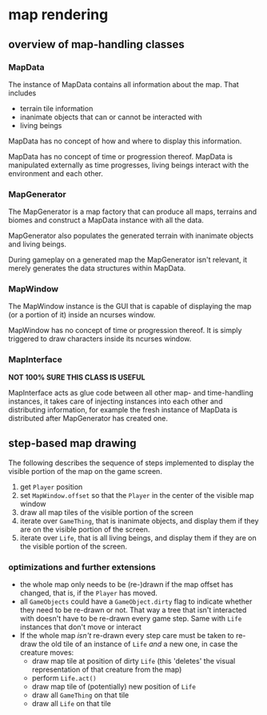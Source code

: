 # map rendering

## overview of map-handling classes
### MapData
The instance of MapData contains all information about the map. That includes

* terrain tile information
* inanimate objects that can or cannot be interacted with
* living beings

MapData has no concept of how and where to display this information.

MapData has no concept of time or progression thereof. MapData is manipulated externally as time progresses, living beings interact with the environment and each other.

### MapGenerator
The MapGenerator is a map factory that can produce all maps, terrains and biomes and construct a MapData instance with all the data.

MapGenerator also populates the generated terrain with inanimate objects and living beings.

During gameplay on a generated map the MapGenerator isn't relevant, it merely generates the data structures within MapData.

### MapWindow
The MapWindow instance is the GUI that is capable of displaying the map (or a portion of it) inside an ncurses window.

MapWindow has no concept of time or progression thereof. It is simply triggered to draw characters inside its ncurses window.

### MapInterface
**NOT 100% SURE THIS CLASS IS USEFUL**

MapInterface acts as glue code between all other map- and time-handling instances, it takes care of injecting instances into each other and distributing information, for example the fresh instance of MapData is distributed after MapGenerator has created one.

## step-based map drawing
The following describes the sequence of steps implemented to display the visible portion of the map on the game screen.

1. get `Player` position
2. set `MapWindow.offset` so that the `Player` in the center of the visible map window
3. draw all map tiles of the visible portion of the screen
4. iterate over `GameThing`, that is inanimate objects, and display them if they are on the visible portion of the screen.
5. iterate over `Life`, that is all living beings, and display them if they are on the visible portion of the screen.

### optimizations and further extensions
* the whole map only needs to be (re-)drawn if the map offset has changed, that is, if the `Player` has moved.
* all `GameObjects` could have a `GameObject.dirty` flag to indicate whether they need to be re-drawn or not. That way a tree that isn't interacted with doesn't have to be re-drawn every game step. Same with `Life` instances that don't move or interact
* If the whole map _isn't_ re-drawn every step care must be taken to re-draw the old tile of an instance of `Life` _and_ a new one, in case the creature moves:
  * draw map tile at position of dirty `Life` (this 'deletes' the visual representation of that creature from the map)
  * perform `Life.act()`
  * draw map tile of (potentially) new position of `Life`
  * draw all `GameThing` on that tile
  * draw all `Life` on that tile
